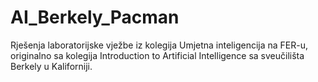 # AI_Berkely_Pacman
Rješenja laboratorijske vježbe iz kolegija Umjetna inteligencija na FER-u,
originalno sa kolegija Introduction to Artificial Intelligence sa sveučilišta Berkely u Kaliforniji.
